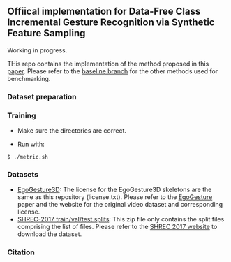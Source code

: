 ## Offiical implementation for Data-Free Class Incremental Gesture Recognition via Synthetic Feature Sampling

Working in progress. 

THis repo contains the implementation of the method proposed in this [paper](https://arxiv.org/abs/2408.12629v1). 
Please refer to the [baseline branch](https://github.com/humansensinglab/dfcil-hgr/tree/baseline) for the other methods used for benchmarking.

### Dataset preparation 

### Training

* Make sure the directories are correct.


* Run with:
```
$ ./metric.sh 
```



### Datasets

* [EgoGesture3D](https://drive.google.com/file/d/1pHE0Q9MtVS5BLaV2CBN1rLP_Ed7nvfac/view?usp=drive_link): The license for the EgoGesture3D skeletons are the same as this repository (license.txt). Please refer to the [EgoGesture](https://ieeexplore.ieee.org/document/8299578) paper and the website for the original video dataset and corresponding license.
* [SHREC-2017 train/val/test splits](https://drive.google.com/file/d/1o5T1b_jUG-czGp-xsGOFaVgzEJNEMnmh/view?usp=drive_link): This zip file only contains the split files comprising the list of files. Please refer to the [SHREC 2017 website](http://www-rech.telecom-lille.fr/shrec2017-hand/) to download the dataset.




### Citation


